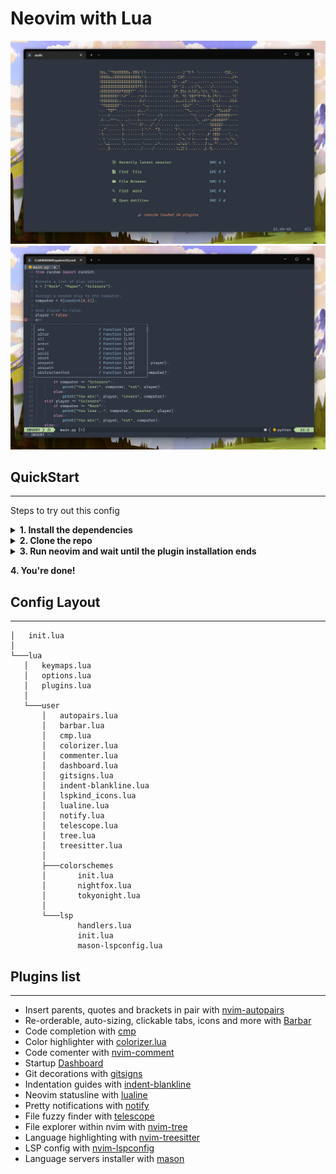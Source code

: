 # Neovim with Lua

![Dashboard creenshot](./dashboard.png)
![Code example screenshot](./code.png)

## QuickStart
--------------------

Steps to try out this config

<details close>

<summary><b>1. Install the dependencies</b></summary>
  
- [Neovim](https://github.com/neovim/neovim/releases/tag/v0.7.2) v0.7.2
- Some [Nerd Font](https://www.nerdfonts.com/)

> Note: I tried to use LSP on neovim nightly (installed through chocolatey) without success.

<br>

</details>

<details close>

<summary><b>2. Clone the repo</b></summary>

    git clone https://github.com/scarktt/nvim.git "$env:LOCALAPPDATA\nvim"

> ️ℹ️ You have to remove your current config located in ~\AppData\Local\nvim
  
<br>

</details>

<details close>

<summary><b>3. Run neovim and wait until the plugin installation ends</b></summary>

> ℹ️ For a cleanner plugins installation you can remove all the files located in ~\AppData\Local\nvim-data
  
<br>

</details>

**4. You're done!**

## Config Layout
--------------------

    │   init.lua
    │
    └───lua
       │   keymaps.lua
       │   options.lua
       │   plugins.lua
       │
       └───user
           │   autopairs.lua
           │   barbar.lua
           │   cmp.lua
           │   colorizer.lua
           │   commenter.lua
           │   dashboard.lua
           │   gitsigns.lua
           │   indent-blankline.lua
           │   lspkind_icons.lua
           │   lualine.lua
           │   notify.lua
           │   telescope.lua
           │   tree.lua
           │   treesitter.lua
           │
           ├───colorschemes
           │       init.lua
           │       nightfox.lua
           │       tokyonight.lua
           │
           └───lsp
                   handlers.lua
                   init.lua
                   mason-lspconfig.lua

## Plugins list
--------------------

-  Insert parents, quotes and brackets in pair with [nvim-autopairs](https://github.com/windwp/nvim-autopairs)
-  Re-orderable, auto-sizing, clickable tabs, icons and more with [Barbar](https://github.com/romgrk/barbar.nvim)
-  Code completion with [cmp](https://github.com/hrsh7th/nvim-cmp)
-  Color highlighter with [colorizer.lua](https://github.com/norcalli/nvim-colorizer.lua)
-  Code comenter with [nvim-comment](https://github.com/terrortylor/nvim-comment)
-  Startup [Dashboard](https://github.com/glepnir/dashboard-nvim)
-  Git decorations with [gitsigns](https://github.com/lewis6991/gitsigns.nvim)
-  Indentation guides with [indent-blankline](https://github.com/lukas-reineke/indent-blankline.nvim)
-  Neovim statusline with [lualine](https://github.com/nvim-lualine/lualine.nvim)
-  Pretty notifications with [notify](https://github.com/rcarriga/nvim-notify)
-  File fuzzy finder with [telescope](https://github.com/nvim-telescope/telescope.nvim)
-  File explorer within nvim with [nvim-tree](https://github.com/kyazdani42/nvim-tree.lua)
-  Language highlighting with [nvim-treesitter](https://github.com/nvim-treesitter/nvim-treesitter)
-  LSP config with [nvim-lspconfig](https://github.com/neovim/nvim-lspconfig)
-  Language servers installer with [mason](https://github.com/williamboman/mason.nvim)

